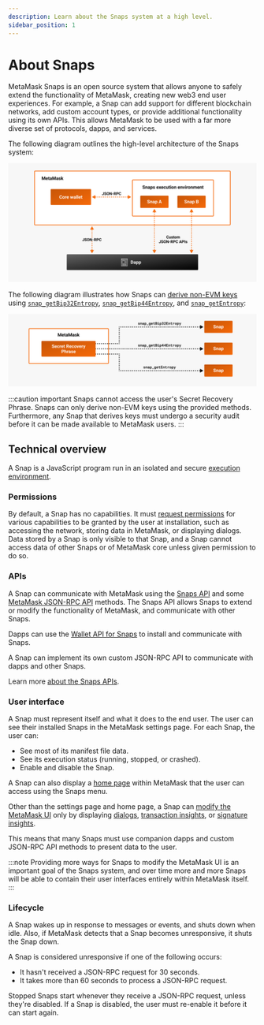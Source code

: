 ```yaml
---
description: Learn about the Snaps system at a high level.
sidebar_position: 1
---
```


# About Snaps

MetaMask Snaps is an open source system that allows anyone to safely extend the functionality of
MetaMask, creating new web3 end user experiences.
For example, a Snap can add support for different blockchain networks, add custom account types, or
provide additional functionality using its own APIs.
This allows MetaMask to be used with a far more diverse set of protocols, dapps, and services.

The following diagram outlines the high-level architecture of the Snaps system:

![Snaps architecture diagram](../../assets/snaps-architecture.png)

The following diagram illustrates how Snaps can [derive non-EVM keys](../../features/non-evm-networks.md) using
[`snap_getBip32Entropy`](../../reference/snaps-api.md#snap_getbip32entropy),
[`snap_getBip44Entropy`](../../reference/snaps-api.md#snap_getbip44entropy), and
[`snap_getEntropy`](../../reference/snaps-api.md#snap_getentropy):

![Snaps get entropy diagram](../../assets/snaps-getentropy.png)

:::caution important
Snaps cannot access the user's Secret Recovery Phrase.
Snaps can only derive non-EVM keys using the provided methods.
Furthermore, any Snap that derives keys must undergo a security audit before it can be made
available to MetaMask users.
:::

## Technical overview

A Snap is a JavaScript program run in an isolated and secure [execution environment](execution-environment.md).

### Permissions

By default, a Snap has no capabilities.
It must [request permissions](../../how-to/request-permissions.md) for various capabilities to be
granted by the user at installation, such as accessing the network, storing data in MetaMask, or
displaying dialogs.
Data stored by a Snap is only visible to that Snap, and a Snap cannot access data of other Snaps or
of MetaMask core unless given permission to do so.

### APIs

A Snap can communicate with MetaMask using the [Snaps API](../../reference/snaps-api.md) and some
[MetaMask JSON-RPC API](/wallet/reference/json-rpc-api) methods.
The Snaps API allows Snaps to extend or modify the functionality of MetaMask, and communicate with
other Snaps.

Dapps can use the [Wallet API for Snaps](../../reference/wallet-api-for-snaps.md) to install and
communicate with Snaps.

A Snap can implement its own custom JSON-RPC API to communicate with dapps and other Snaps.

Learn more [about the Snaps APIs](apis.md).

### User interface

A Snap must represent itself and what it does to the end user.
The user can see their installed Snaps in the MetaMask settings page.
For each Snap, the user can:

- See most of its manifest file data.
- See its execution status (running, stopped, or crashed).
- Enable and disable the Snap.

A Snap can also display a [home page](../../features/custom-ui/home-pages.md) within MetaMask that
the user can access using the Snaps menu.

Other than the settings page and home page, a Snap can
[modify the MetaMask UI](../../features/custom-ui/index.md) only
by displaying [dialogs](../../features/custom-ui/dialogs.md),
[transaction insights](../../reference/entry-points.md#ontransaction), or
[signature insights](../../features/signature-insights.md).

This means that many Snaps must use companion dapps and custom JSON-RPC API methods to
present data to the user.

:::note
Providing more ways for Snaps to modify the MetaMask UI is an important goal of the Snaps system,
and over time more and more Snaps will be able to contain their user interfaces entirely within
MetaMask itself.
:::

### Lifecycle

A Snap wakes up in response to messages or events, and shuts down when idle.
Also, if MetaMask detects that a Snap becomes unresponsive, it shuts the Snap down.

A Snap is considered unresponsive if one of the following occurs:

- It hasn't received a JSON-RPC request for 30 seconds.
- It takes more than 60 seconds to process a JSON-RPC request.

Stopped Snaps start whenever they receive a JSON-RPC request, unless they're disabled.
If a Snap is disabled, the user must re-enable it before it can start again.
